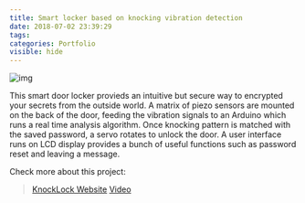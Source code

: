 ```yaml
---
title: Smart locker based on knocking vibration detection
date: 2018-07-02 23:39:29
tags:
categories: Portfolio
visible: hide
---
```

![img](knocklock.jpg)

This smart door locker provieds an intuitive but secure way to encrypted your secrets from the outside world. 
A matrix of piezo sensors are mounted on the back of the door, feeding the vibration signals to an Arduino which runs a real time analysis algorithm. Once knocking pattern is matched with the saved password, a servo rotates to unlock the door. A user interface runs on LCD display provides a bunch of useful functions such as password reset and leaving a message.

Check more about this project:
> [KnockLock Website](http://www.ee.ic.ac.uk/zhongxuan.li15/yr2proj/default.html)
> [Video](https://www.youtube.com/watch?v=9a7YVxpA8rk)